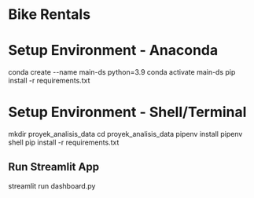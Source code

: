 # Bike Rentals
# Setup Environment - Anaconda
conda create --name main-ds python=3.9
conda activate main-ds
pip install -r requirements.txt

# Setup Environment - Shell/Terminal
mkdir proyek_analisis_data
cd proyek_analisis_data
pipenv install
pipenv shell
pip install -r requirements.txt

## Run Streamlit App
streamlit run dashboard.py
